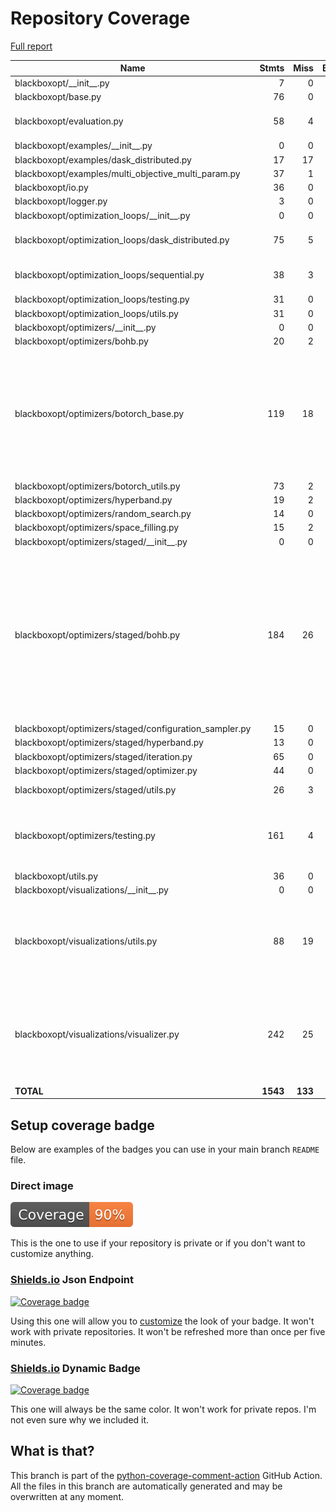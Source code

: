 # Repository Coverage

[Full report](https://htmlpreview.github.io/?https://github.com/boschresearch/blackboxopt/blob/python-coverage-comment-action-data/htmlcov/index.html)

| Name                                                    |    Stmts |     Miss |   Branch |   BrPart |   Cover |   Missing |
|-------------------------------------------------------- | -------: | -------: | -------: | -------: | ------: | --------: |
| blackboxopt/\_\_init\_\_.py                             |        7 |        0 |        0 |        0 |    100% |           |
| blackboxopt/base.py                                     |       76 |        0 |       14 |        0 |    100% |           |
| blackboxopt/evaluation.py                               |       58 |        4 |        8 |        2 |     91% |88, 94, 101, 104 |
| blackboxopt/examples/\_\_init\_\_.py                    |        0 |        0 |        0 |        0 |    100% |           |
| blackboxopt/examples/dask\_distributed.py               |       17 |       17 |        2 |        0 |      0% |      6-44 |
| blackboxopt/examples/multi\_objective\_multi\_param.py  |       37 |        1 |        2 |        1 |     95% |        90 |
| blackboxopt/io.py                                       |       36 |        0 |        8 |        0 |    100% |           |
| blackboxopt/logger.py                                   |        3 |        0 |        0 |        0 |    100% |           |
| blackboxopt/optimization\_loops/\_\_init\_\_.py         |        0 |        0 |        0 |        0 |    100% |           |
| blackboxopt/optimization\_loops/dask\_distributed.py    |       75 |        5 |       16 |        0 |     95% |12-13, 96-97, 170 |
| blackboxopt/optimization\_loops/sequential.py           |       38 |        3 |        8 |        1 |     91% |68->71, 116-118 |
| blackboxopt/optimization\_loops/testing.py              |       31 |        0 |        0 |        0 |    100% |           |
| blackboxopt/optimization\_loops/utils.py                |       31 |        0 |        6 |        0 |    100% |           |
| blackboxopt/optimizers/\_\_init\_\_.py                  |        0 |        0 |        0 |        0 |    100% |           |
| blackboxopt/optimizers/bohb.py                          |       20 |        2 |        2 |        0 |     91% |     24-25 |
| blackboxopt/optimizers/botorch\_base.py                 |      119 |       18 |       28 |        7 |     82% |41-42, 67, 199->202, 214-238, 247, 278, 313-314, 317-322 |
| blackboxopt/optimizers/botorch\_utils.py                |       73 |        2 |       24 |        2 |     96% |   68, 208 |
| blackboxopt/optimizers/hyperband.py                     |       19 |        2 |        0 |        0 |     89% |     25-26 |
| blackboxopt/optimizers/random\_search.py                |       14 |        0 |        2 |        0 |    100% |           |
| blackboxopt/optimizers/space\_filling.py                |       15 |        2 |        0 |        0 |     87% |     10-11 |
| blackboxopt/optimizers/staged/\_\_init\_\_.py           |        0 |        0 |        0 |        0 |    100% |           |
| blackboxopt/optimizers/staged/bohb.py                   |      184 |       26 |       66 |        9 |     85% |69-70, 74-80, 131-132, 183->185, 266, 314, 337-354, 363-368, 380-384, 416, 451 |
| blackboxopt/optimizers/staged/configuration\_sampler.py |       15 |        0 |        0 |        0 |    100% |           |
| blackboxopt/optimizers/staged/hyperband.py              |       13 |        0 |        0 |        0 |    100% |           |
| blackboxopt/optimizers/staged/iteration.py              |       65 |        0 |       14 |        0 |    100% |           |
| blackboxopt/optimizers/staged/optimizer.py              |       44 |        0 |       10 |        0 |    100% |           |
| blackboxopt/optimizers/staged/utils.py                  |       26 |        3 |        8 |        3 |     82% |60, 66, 76 |
| blackboxopt/optimizers/testing.py                       |      161 |        4 |       52 |        5 |     96% |41->43, 46->48, 50, 139, 192, 335 |
| blackboxopt/utils.py                                    |       36 |        0 |       10 |        0 |    100% |           |
| blackboxopt/visualizations/\_\_init\_\_.py              |        0 |        0 |        0 |        0 |    100% |           |
| blackboxopt/visualizations/utils.py                     |       88 |       19 |       16 |        6 |     74% |51, 61-76, 137, 139, 142, 144, 204, 216 |
| blackboxopt/visualizations/visualizer.py                |      242 |       25 |       64 |        4 |     90% |54, 252->254, 270-272, 419-422, 639-688 |
|                                               **TOTAL** | **1543** |  **133** |  **360** |   **40** | **90%** |           |


## Setup coverage badge

Below are examples of the badges you can use in your main branch `README` file.

### Direct image

[![Coverage badge](https://raw.githubusercontent.com/boschresearch/blackboxopt/python-coverage-comment-action-data/badge.svg)](https://htmlpreview.github.io/?https://github.com/boschresearch/blackboxopt/blob/python-coverage-comment-action-data/htmlcov/index.html)

This is the one to use if your repository is private or if you don't want to customize anything.

### [Shields.io](https://shields.io) Json Endpoint

[![Coverage badge](https://img.shields.io/endpoint?url=https://raw.githubusercontent.com/boschresearch/blackboxopt/python-coverage-comment-action-data/endpoint.json)](https://htmlpreview.github.io/?https://github.com/boschresearch/blackboxopt/blob/python-coverage-comment-action-data/htmlcov/index.html)

Using this one will allow you to [customize](https://shields.io/endpoint) the look of your badge.
It won't work with private repositories. It won't be refreshed more than once per five minutes.

### [Shields.io](https://shields.io) Dynamic Badge

[![Coverage badge](https://img.shields.io/badge/dynamic/json?color=brightgreen&label=coverage&query=%24.message&url=https%3A%2F%2Fraw.githubusercontent.com%2Fboschresearch%2Fblackboxopt%2Fpython-coverage-comment-action-data%2Fendpoint.json)](https://htmlpreview.github.io/?https://github.com/boschresearch/blackboxopt/blob/python-coverage-comment-action-data/htmlcov/index.html)

This one will always be the same color. It won't work for private repos. I'm not even sure why we included it.

## What is that?

This branch is part of the
[python-coverage-comment-action](https://github.com/marketplace/actions/python-coverage-comment)
GitHub Action. All the files in this branch are automatically generated and may be
overwritten at any moment.